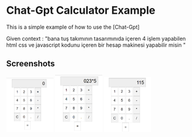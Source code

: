 # Chat-Gpt Calculator Example

This is a simple example of how to use the [Chat-Gpt]

Given context :
"bana tuş takımının tasarımınıda içeren 4 işlem yapabilen html css ve javascript kodunu içeren bir hesap makinesi yapabilir misin "


## Screenshots

<img src="./Docs/ss1.png" width="25%">
<img src="./Docs/ss2.png" width="25%">
<img src="./Docs/ss3.png" width="25%">